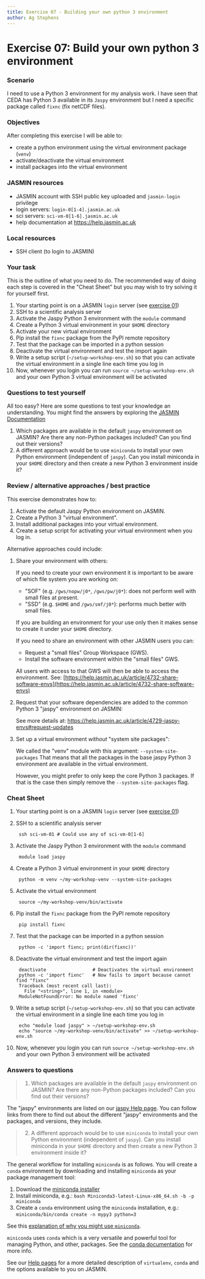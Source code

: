 ```yaml
---
title: Exercise 07 - Building your own python 3 environment
author: Ag Stephens
---
```


# Exercise 07: Build your own python 3 environment

### Scenario

I need to use a Python 3 environment for my analysis work. I have seen that CEDA has Python 3 available in its `Jaspy` environment but I need a specific package called `fixnc` (fix netCDF files).

### Objectives

After completing this exercise I will be able to:

- create a python environment using the virtual environment package (`venv`)
- activate/deactivate the virtual environment
- install packages into the virtual environment

### JASMIN resources

- JASMIN account with SSH public key uploaded and `jasmin-login` privilege
- login servers: `login-0[1-4].jasmin.ac.uk`
- sci servers: `sci-vm-0[1-6].jasmin.ac.uk`
- help documentation at https://help.jasmin.ac.uk

### Local resources

- SSH client (to login to JASMIN)

### Your task

This is the outline of what you need to do. The recommended way of doing each step is covered in the "Cheat Sheet" but you may wish to try solving it for yourself first.

 1. Your starting point is on a JASMIN `login` server (see [exercise 01](../ex01))
 1. SSH to a scientific analysis server
 1. Activate the Jaspy Python 3 environment with the `module` command
 1. Create a Python 3 virtual environment in your `$HOME` directory
 1. Activate your new virtual environment
 1. Pip install the `fixnc` package from the PyPI remote repository
 1. Test that the package can be imported in a python session
 1. Deactivate the virtual environment and test the import again
 1. Write a setup script (`~/setup-workshop-env.sh`) so that you can activate the virtual environment in a single line each time you log in
 1. Now, whenever you login you can run `source ~/setup-workshop-env.sh` and your own Python 3 virtual environment will be activated

### Questions to test yourself

All too easy? Here are some questions to test your knowledge an understanding. You might find the answers by exploring the [JASMIN Documentation](https://help.jasmin.ac.uk)

 1. Which packages are available in the default `jaspy` environment on JASMIN? Are there any non-Python packages included? Can you find out their versions?
 2. A different approach would be to use `miniconda` to install your own Python environment (independent of `jaspy`). Can you install miniconda in your `$HOME` directory and then create a new Python 3 environment inside it?

### Review / alternative approaches / best practice

This exercise demonstrates how to:
 1. Activate the default Jaspy Python environment on JASMIN.
 1. Create a Python 3 "virtual environment".
 1. Install additional packages into your virtual environment.
 1. Create a setup script for activating your virtual environment when you log in.

Alternative approaches could include:

 1. Share your environment with others:

     If you need to create your own environment it is important to be aware of which file system you are working on:

       * "SOF" (e.g. `/gws/nopw/j0*`, `/gws/pw/j0*`): does not perform well with small files at present.
       * "SSD" (e.g. `$HOME` and `/gws/smf/j0*`): performs much better with small files.

     If you are building an environment for your use only then it makes sense to create it under your `$HOME` directory.

     If you need to share an environment with other JASMIN users you can:
     
       - Request a "small files" Group Workspace (GWS).
       - Install the software environment within the "small files" GWS.

     All users with access to that GWS will then be able to access the environment.
     See: [https://help.jasmin.ac.uk/article/4732-share-software-envs](https://help.jasmin.ac.uk/article/4732-share-software-envs)

 2. Request that your software dependencies are added to the common Python 3 "jaspy" environment on JASMIN:

     See more details at:
        https://help.jasmin.ac.uk/article/4729-jaspy-envs#request-updates

 3. Set up a virtual environment _without_ "system site packages":

     We called the "venv" module with this argument: `--system-site-packages`
     That means that all the packages in the base jaspy Python 3 environment are available in the virtual environment.

     However, you might prefer to only keep the core Python 3 packages. If that is the case then simply remove the `--system-site-packages` flag.

### Cheat Sheet

1. Your starting point is on a JASMIN `login` server (see [exercise 01](../ex01))

1. SSH to a scientific analysis server

        ssh sci-vm-01 # Could use any of sci-vm-0[1-6]

1. Activate the Jaspy Python 3 environment with the `module` command

        module load jaspy

1. Create a Python 3 virtual environment in your `$HOME` directory

        python -m venv ~/my-workshop-venv --system-site-packages

1. Activate the virtual environment

        source ~/my-workshop-venv/bin/activate

1. Pip install the `fixnc` package from the PyPI remote repository

        pip install fixnc

1. Test that the package can be imported in a python session

        python -c 'import fixnc; print(dir(fixnc))'

1. Deactivate the virtual environment and test the import again

        deactivate                 # Deactivates the virtual environment
        python -c 'import fixnc'   # Now fails to import because cannot find "fixnc"
        Traceback (most recent call last):
          File "<string>", line 1, in <module>
        ModuleNotFoundError: No module named 'fixnc'

1. Write a setup script (`~/setup-workshop-env.sh`) so that you can activate the virtual environment in a single line each time you log in

        echo "module load jaspy" > ~/setup-workshop-env.sh
        echo "source ~/my-workshop-venv/bin/activate" >> ~/setup-workshop-env.sh

1. Now, whenever you login you can run `source ~/setup-workshop-env.sh` and your own Python 3 environment will be activated

### Answers to questions

> 1. Which packages are available in the default `jaspy` environment on JASMIN? Are there any non-Python packages included? Can you find out their versions?

The "jaspy" environments are listed on our [jaspy Help page](https://help.jasmin.ac.uk/docs/software-on-jasmin/jaspy-envs/). You can follow links from there to find out about the different "jaspy" environments and the packages, and versions, they include.

> 2. A different approach would be to use `miniconda` to install your own Python environment (independent of `jaspy`). Can you install miniconda in your `$HOME` directory and then create a new Python 3 environment inside it?

The general workflow for installing `miniconda` is as follows. You will create a `conda` environment by downloading and installing `miniconda` as your package management tool:
  1. Download the [miniconda installer](https://docs.conda.io/en/latest/miniconda.html)
  2. Install miniconda, e.g.: `bash Miniconda3-latest-Linux-x86_64.sh -b -p miniconda`
  3. Create a `conda` environment using the `miniconda` installation, e.g.: `miniconda/bin/conda create -n mypy3 python=3`

See this [explanation of why you might use `miniconda`](https://docs.conda.io/projects/conda/en/latest/user-guide/install/download.html#anaconda-or-miniconda).

`miniconda` uses `conda` which is a very versatile and powerful tool for managing Python, and other, packages. See the [conda documentation](https://docs.conda.io) for more info.

See our [Help pages](https://help.jasmin.ac.uk/docs/software-on-jasmin/conda-environments-and-python-virtual-environments/) for a more detailed description of `virtualenv`, `conda` and the options available to you on JASMIN.
